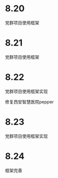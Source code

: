 # 8.20

党群项目使用框架

# 8.21

党群项目使用框架

# 8.22

党群项目使用框架实现

修复西安智慧医院pepper

# 8.23

党群项目使用框架实现

# 8.24

框架完善